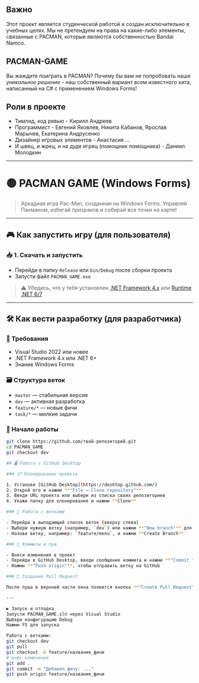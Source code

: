 ﻿
## Важно
Этот проект является студенческой работой и создан исключительно в учебных целях. Мы не претендуем на права на какие-либо элементы, связанные с PACMAN, которые являются собственностью Bandai Namco.
## PACMAN-GAME
Вы жаждите поиграть в PACMAN? Почему бы вам не попробовать наше _уникальное решение_ - наш собственный вариант всем известного
хита, написанный на C# с применением Windows Forms!

## Роли в проекте
- Тимлид, код ревью - Кирилл Андреев
- Программист - Евгений Яковлев, Никита Кабанов, Ярослав Марычев, Екатерина Андрусенко
- Дизайнер игровых элементов - Анастасия ...
- И швец, и жрец, и на дуде игрец (помощник помощника) - Даниил Молодкин
----------------------------------------------------------------------------------------------
# 🟡 PACMAN GAME (Windows Forms)

> Аркадная игра Pac-Man, созданная на Windows Forms. Управляй Пакманом, избегай призраков и собирай все точки на карте!

---

## 🎮 Как запустить игру (для пользователя)

### 📥 1. Скачать и запустить

- Перейди в папку `Release` или `bin/Debug` после сборки проекта
- Запусти файл `PACMAN_GAME.exe`

> ⚠️ Убедись, что у тебя установлен [.NET Framework 4.x](https://dotnet.microsoft.com/en-us/download/dotnet-framework) или [Runtime .NET 6/7](https://dotnet.microsoft.com/en-us/download)

---

## 🛠️ Как вести разработку (для разработчика)

### 🔧 Требования

- Visual Studio 2022 или новее
- .NET Framework 4.x или .NET 6+
- Знание Windows Forms

### 🗃️ Структура веток

- `master` — стабильная версия
- `dev` — активная разработка
- `feature/*` — новые фичи
- `task/*` — мелкие задачи

### 🚀 Начало работы

```bash
git clone https://github.com/твой-репозиторий.git
cd PACMAN_GAME
git checkout dev

## 🖥️ Работа с GitHub Desktop

### 📦 Клонирование проекта

1. Установи [GitHub Desktop](https://desktop.github.com/)
2. Открой его и нажми **"File → Clone repository"**
3. Введи URL проекта или выбери из списка своих репозиториев
4. Укажи папку для клонирования и нажми **Clone**

### 🌿 Работа с ветками

- Перейди в выпадающий список веток (вверху слева)
- Выбери нужную ветку (например, `dev`) или нажми **"New branch"** для создания новой от текущей
- Назови ветку, например: `feature/menu`, и нажми **Create Branch**

### 📝 Коммиты и пуш

- Внеси изменения в проект
- Перейди в GitHub Desktop, введи сообщение коммита и нажми **"Commit to..."**
- Нажми **"Push origin"**, чтобы отправить ветку на GitHub

### 🔁 Создание Pull Request

После пуша в верхней части окна появится кнопка **"Create Pull Request"** — нажми и откроется браузер с формой PR. Выбери, чтобы влить изменения в ветку `dev`.

---

▶️ Запуск и отладка
Запусти PACMAN_GAME.sln через Visual Studio
Выбери конфигурацию Debug
Нажми F5 для запуска

Работа с ветками:
git checkout dev
git pull
git checkout -b feature/название_фичи
# внёс изменения
git add .
git commit -m "Добавил фичу: ..."
git push origin feature/название_фичи
